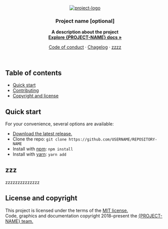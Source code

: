 <div align="center">
    <a href="http://example.com" title="project-logo">
        <img src="https://dummyimage.com/220x110/fff/28c87d.png&text=%7BLOGO%7D" alt="project-logo" />
    </a>
</div>
<h3 align="center">Project name [optional]</h3>
<p align="center"><strong>A description about the project<br>
    <a href="https://zzzz" rel="nofollow">Explore {PROJECT-NAME} docs »</strong></a>
</p>
<p align="center">
    <a href="CODE_OF_CONDUCT.md">Code of conduct</a>
    ·
    <a href="CHANGELOG.md">Chagelog</a>
    ·
    <a href="zzz.md">zzzz</a>
</p>
<br>
<h2>Table of contents</h2>
<ul>
    <li><a href="#quick-start">Quick start</a></li>
    <li><a href="#contributing">Contributing</a></li>
    <li><a href="#license-and-copyright">Copyright and license</a></li>
</ul>
<h2>Quick start</h2>
<p>For your convenience, several options are available:</p>
<ul>
    <li><a href="http://example.com">Download the latest release.</a></li>
    <li>Clone the repo: <code>git clone https://github.com/USERNAME/REPOSITORY-NAME</code></li>
    <li>Install with <a href="https://www.npmjs.com/" rel="nofollow">npm</a>: <code>npm install <package-name></code></li>
    <li>Install with <a href="https://yarnpkg.com/" rel="nofollow">yarn</a>: <code>yarn add <package-name></code></li>
</ul>
<h2>zzz</h2>
<p>zzzzzzzzzzzzzz</p>
<h2>License and copyright</h2>
<p>This project is licensed under the terms of the <a href="LICENSE">MIT license.</a>
<br>
Code, graphics and documentation copyright 2018–present the <a href="TEAM.md">{PROJECT-NAME} team.</a>
</p>

